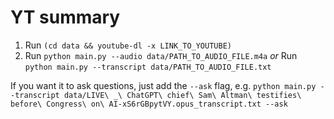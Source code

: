# YT summary

1. Run `(cd data && youtube-dl -x LINK_TO_YOUTUBE)`
2. Run `python main.py --audio data/PATH_TO_AUDIO_FILE.m4a` _or_ Run `python main.py --transcript data/PATH_TO_AUDIO_FILE.txt`

If you want it to ask questions, just add the `--ask` flag, e.g. `python main.py --transcript data/LIVE\ _\ ChatGPT\ chief\ Sam\ Altman\ testifies\ before\ Congress\ on\ AI-xS6rGBpytVY.opus_transcript.txt --ask`